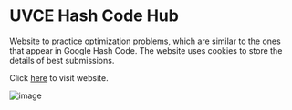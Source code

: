 # UVCE Hash Code Hub
Website to practice optimization problems, which are similar to the ones that appear in Google Hash Code. The website uses cookies to store the details of best submissions.

Click [here](https://dhruva-shashi.github.io/uvce-hashcode-hub/) to visit website.

![image](https://dhruva-shashi.github.io/uvce-hashcode-hub/images/download-icon.png)
